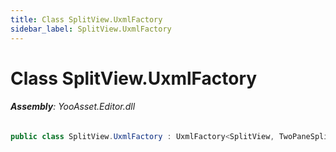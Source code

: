 ```yaml
---
title: Class SplitView.UxmlFactory
sidebar_label: SplitView.UxmlFactory
---
```

# Class SplitView.UxmlFactory


###### **Assembly**: YooAsset.Editor.dll

```csharp title="Declaration"
public class SplitView.UxmlFactory : UxmlFactory<SplitView, TwoPaneSplitView.UxmlTraits>
```
